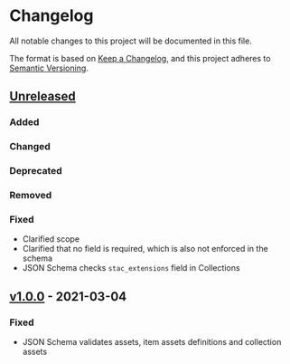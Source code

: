 # Changelog
All notable changes to this project will be documented in this file.

The format is based on [Keep a Changelog](https://keepachangelog.com/en/1.0.0/),
and this project adheres to [Semantic Versioning](https://semver.org/spec/v2.0.0.html).

## [Unreleased]

### Added

### Changed

### Deprecated

### Removed

### Fixed

- Clarified scope 
- Clarified that no field is required, which is also not enforced in the schema
- JSON Schema checks `stac_extensions` field in Collections

## [v1.0.0] - 2021-03-04

### Fixed

- JSON Schema validates assets, item assets definitions and collection assets

[Unreleased]: <https://github.com/stac-extensions/timestamps/compare/v1.0.0...HEAD>
[v1.0.0]: <https://github.com/stac-extensions/timestamps/tree/v1.0.0>

